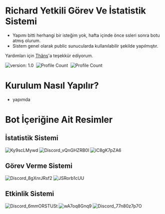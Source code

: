 # Richard Yetkili Görev Ve İstatistik Sistemi

- Yapımı bitti herhangi bir isteğim yok, hafta içinde önce ssleri sonra botu atmış olurum.
- Sistem genel olarak public sunucularda kullanılabilir şekilde yapılmıştır.

Yardımları için [Thâns](https://github.com/ThansEX)'a teşekkür ediyorum.

![version: 1.0](https://img.shields.io/badge/Version-1.0-informational&color=yellow)&nbsp;
![Profile Count](https://komarev.com/ghpvc/?username=richardsistemler&color=blue)&nbsp;
![Profile Count](https://komarev.com/ghpvc/?username=richard-staff-stat&label=Project%20visits&color=blueviolet)&nbsp;


# Kurulum Nasıl Yapılır?
- yapımda
# Bot İçeriğine Ait Resimler

## İstatistik Sistemi
![Ky9scLMywd](https://user-images.githubusercontent.com/97298322/149819598-fc847ed9-e4a5-41b4-ac74-81260b471d1f.png)
![Discord_vQnGHZRB0l](https://user-images.githubusercontent.com/97298322/150180693-8b249a40-a85e-4ca0-8063-b2b0715f08e1.png)
![iC8gK7pZA6](https://user-images.githubusercontent.com/97298322/149819579-40a18333-5c0b-4b08-a312-1226abc4af40.png)

## Görev Verme Sistemi
![Discord_8gXnrJRsf2](https://user-images.githubusercontent.com/97298322/149823839-9e225b7e-aa3f-4129-a192-b3ff5b5d2414.png)
![JSRorb1cUU](https://user-images.githubusercontent.com/97298322/149824150-58da0126-2f4c-4306-896d-f65ebd8e28c3.png)

## Etkinlik Sistemi
![Discord_6mmORSTUSt](https://user-images.githubusercontent.com/97298322/149664775-f497b03f-59a2-49de-b2b8-b89f39b70bd9.png)
![wA7oq8Gnq9](https://user-images.githubusercontent.com/97298322/149818657-098b80a8-81bc-4855-a1b2-0af2b31cdb97.png)
![Discord_77n80z7p7O](https://user-images.githubusercontent.com/97298322/149665276-df3a4b49-a2dd-4c41-a644-52044d1b2897.png)
